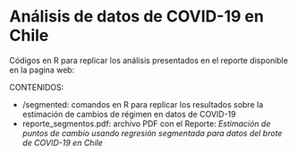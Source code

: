 # Análisis de datos de COVID-19 en Chile

Códigos en R para replicar los análisis presentados en el reporte disponible en la pagina web:

CONTENIDOS:
- /segmented: comandos en R para replicar los resultados sobre la estimación de cambios de régimen en datos de COVID-19
- reporte_segmentos.pdf: archivo PDF con el Reporte: *Estimación de puntos de cambio usando regresión segmentada para datos del brote de COVID-19 en Chile*

